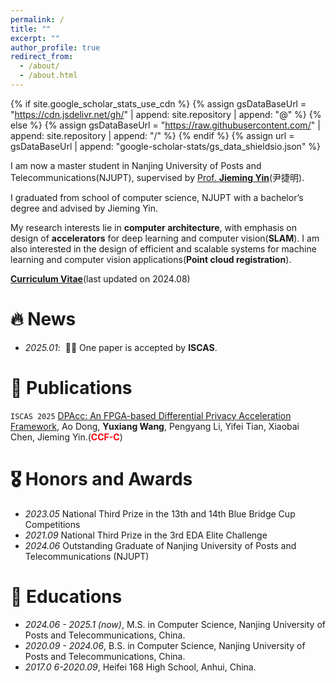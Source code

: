 ```yaml
---
permalink: /
title: ""
excerpt: ""
author_profile: true
redirect_from: 
  - /about/
  - /about.html
---
```


{% if site.google_scholar_stats_use_cdn %}
{% assign gsDataBaseUrl = "https://cdn.jsdelivr.net/gh/" | append: site.repository | append: "@" %}
{% else %}
{% assign gsDataBaseUrl = "https://raw.githubusercontent.com/" | append: site.repository | append: "/" %}
{% endif %}
{% assign url = gsDataBaseUrl | append: "google-scholar-stats/gs_data_shieldsio.json" %}

<span class='anchor' id='about-me'></span>

I am now a master student in Nanjing University of Posts and Telecommunications(NJUPT), supervised by [Prof. **Jieming Yin**](https://jiemingyin.github.io/)(尹捷明).


I graduated from school of computer science, NJUPT with a bachelor’s degree and advised by Jieming Yin. 

My research interests lie in **computer architecture**, with emphasis on design of **accelerators** for deep learning and computer vision(**SLAM**). I am also interested in the design of efficient and scalable systems for machine learning and computer vision applications(**Point cloud registration**).

[**Curriculum Vitae**](/assets/Resume.pdf)(last updated on 2024.08)


# 🔥 News
- *2025.01*: &nbsp;🎉🎉 One paper is accepted by **ISCAS**. 


# 📝 Publications 

<!-- <div class='paper-box'><div class='paper-box-image'><div><div class="badge">CVPR 2016</div><img src='images/500x300.png' alt="sym" width="100%"></div></div>
<div class='paper-box-text' markdown="1">

[Deep Residual Learning for Image Recognition](https://openaccess.thecvf.com/content_cvpr_2016/papers/He_Deep_Residual_Learning_CVPR_2016_paper.pdf)

**Kaiming He**, Xiangyu Zhang, Shaoqing Ren, Jian Sun

[**Project**](https://scholar.google.com/citations?view_op=view_citation&hl=zh-CN&user=DhtAFkwAAAAJ&citation_for_view=DhtAFkwAAAAJ:ALROH1vI_8AC) <strong><span class='show_paper_citations' data='DhtAFkwAAAAJ:ALROH1vI_8AC'></span></strong>
- Lorem ipsum dolor sit amet, consectetur adipiscing elit. Vivamus ornare aliquet ipsum, ac tempus justo dapibus sit amet. 
</div>
</div> -->

``ISCAS 2025`` [DPAcc: An FPGA-based Differential Privacy Acceleration Framework](https://hahayuxiang.github.io/), Ao Dong, **Yuxiang Wang**, Pengyang Li, Yifei Tian, Xiaobai Chen, Jieming Yin.(<span style="color: #FF0000;">**CCF-C**</span>)

# 🎖 Honors and Awards
- *2023.05* National Third Prize in the 13th and 14th Blue Bridge Cup Competitions
- *2021.09* National Third Prize in the 3rd EDA Elite Challenge
- *2024.06* Outstanding Graduate of Nanjing University of Posts and Telecommunications (NJUPT)

# 📖 Educations
- *2024.06 - 2025.1 (now)*, M.S. in Computer Science, Nanjing University of Posts and Telecommunications, China.
- *2020.09 - 2024.06*, B.S. in Computer Science, Nanjing University of Posts and Telecommunications, China.
- *2017.0 6-2020.09*, Heifei 168 High School, Anhui, China.
  

<!-- # 💬 Invited Talks
- *2021.06*, Lorem ipsum dolor sit amet, consectetur adipiscing elit. Vivamus ornare aliquet ipsum, ac tempus justo dapibus sit amet. 
- *2021.03*, Lorem ipsum dolor sit amet, consectetur adipiscing elit. Vivamus ornare aliquet ipsum, ac tempus justo dapibus sit amet.  \| [\[video\]](https://github.com/)

# 💻 Internships
- *2019.05 - 2020.02*, [Lorem](https://github.com/), China. -->